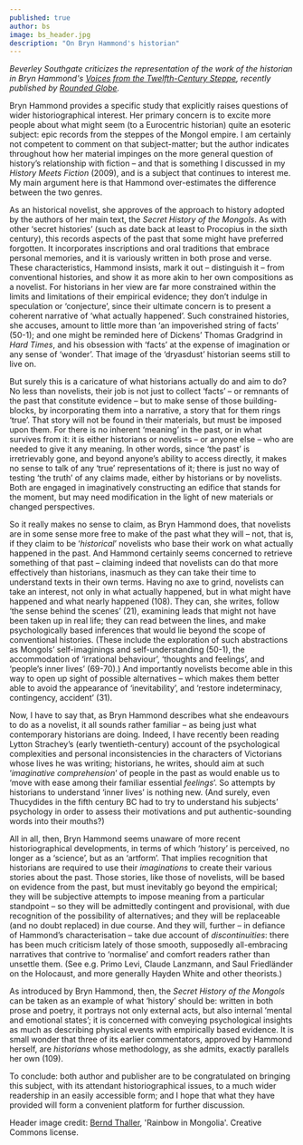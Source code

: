 ```yaml
---
published: true
author: bs
image: bs_header.jpg
description: "On Bryn Hammond's historian"
---
```

*Beverley Southgate criticizes the representation of the work of the historian in Bryn Hammond's [*Voices from the Twelfth-Century Steppe*](book-link), recently published by [Rounded Globe](http://roundedglobe.com).*

Bryn Hammond provides a specific study that explicitly raises questions of wider historiographical interest. Her primary concern is to excite more people about what might seem (to a Eurocentric historian) quite an esoteric subject: epic records from the steppes of the Mongol empire. I am certainly not competent to comment on that subject-matter; but the author indicates throughout how her material impinges on the more general question of history’s relationship with fiction – and that is something I discussed in my *History Meets Fiction* (2009), and is a subject that continues to interest me. My main argument here is that Hammond over-estimates the difference between the two genres.

As an historical novelist, she approves of the approach to history adopted by the authors of her main text, the *Secret History of the Mongols*. As with other ‘secret histories’ (such as date back at least to Procopius in the sixth century), this records aspects of the past that some might have preferred forgotten. It incorporates inscriptions and oral traditions that embrace personal memories, and it is variously written in both prose and verse. These characteristics, Hammond insists, mark it out – distinguish it – from conventional histories, and show it as more akin to her own compositions as a novelist. For historians in her view are far more constrained within the limits and limitations of their empirical evidence; they don’t indulge in speculation or ‘conjecture’, since their ultimate concern is to present a coherent narrative of ‘what actually happened’. Such constrained histories, she accuses, amount to little more than ‘an impoverished string of facts’ (50-1); and one might be reminded here of Dickens’ Thomas Gradgrind in *Hard Times*, and his obsession with ‘facts’ at the expense of imagination or any sense of ‘wonder’. That image of the ‘dryasdust’ historian seems still to live on.

But surely this is a caricature of what historians actually do and aim to do? No less than novelists, their job is not just to collect ‘facts’ – or remnants of the past that constitute evidence – but to make sense of those building-blocks, by incorporating them into a narrative, a story that for them rings ‘true’. That story will not be found in their materials, but must be imposed upon them. For there is no inherent ‘meaning’ in the past, or in what survives from it: it is either historians or novelists – or anyone else – who are needed to give it any meaning. In other words, since ‘the past’ is irretrievably gone, and beyond anyone’s ability to access directly, it makes no sense to talk of any ‘true’ representations of it; there is just no way of testing ‘the truth’ of any claims made, either by historians or by novelists. Both are engaged in imaginatively constructing an edifice that stands for the moment, but may need modification in the light of new materials or changed perspectives.

So it really makes no sense to claim, as Bryn Hammond does, that novelists are in some sense more free to make of the past what they will – not, that is, if they claim to be ‘*historical*’ novelists who base their work on what actually happened in the past. And Hammond certainly seems concerned to retrieve something of that past – claiming indeed that novelists can do that more effectively than historians, inasmuch as they can take their time to understand texts in their own terms. Having no axe to grind, novelists can take an interest, not only in what actually happened, but in what might have happened and what nearly happened (108). They can, she writes, follow ‘the sense behind the scenes’ (21), examining leads that might not have been taken up in real life; they can read between the lines, and make psychologically based inferences that would lie beyond the scope of conventional histories. (These include the exploration of such abstractions as Mongols’ self-imaginings and self-understanding (50-1), the accommodation of ‘irrational behaviour’, ‘thoughts and feelings’, and ‘people’s inner lives’ (69-70).) And importantly novelists become able in this way to open up sight of possible alternatives – which makes them better able to avoid the appearance of ‘inevitability’, and ‘restore indeterminacy, contingency, accident’ (31).

Now, I have to say that, as Bryn Hammond describes what she endeavours to do as a novelist, it all sounds rather familiar – as being just what contemporary historians are doing. Indeed, I have recently been reading Lytton Strachey’s (early twentieth-century) account of the psychological complexities and personal inconsistencies in the characters of Victorians whose lives he was writing; historians, he writes, should aim at such ‘*imaginative comprehension*’ of people in the past as would enable us to ‘move with ease among their familiar essential *feelings*’. So attempts by historians to understand ‘inner lives’ is nothing new. (And surely, even Thucydides in the fifth century BC had to try to understand his subjects’ psychology in order to assess their motivations and put authentic-sounding words into their mouths?)

All in all, then, Bryn Hammond seems unaware of more recent historiographical developments, in terms of which ‘history’ is perceived, no longer as a ‘science’, but as an ‘artform’. That implies recognition that historians are required to use their *imaginations* to create their various stories about the past. Those stories, like those of novelists, will be based on evidence from the past, but must inevitably go beyond the empirical; they will be subjective attempts to impose meaning from a particular standpoint – so they will be admittedly contingent and provisional, with due recognition of the possibility of alternatives; and they will be replaceable (and no doubt replaced) in due course. And they will, further – in defiance of Hammond’s characterisation – take due account of *discontinuities*: there has been much criticism lately of those smooth, supposedly all-embracing narratives that contrive to ‘normalise’ and comfort readers rather than unsettle them. (See e.g. Primo Levi, Claude Lanzmann, and Saul Friedländer on the Holocaust, and more generally Hayden White and other theorists.)

As introduced by Bryn Hammond, then, the *Secret History of the Mongols* can be taken as an example of what ‘history’ should be: written in both prose and poetry, it portrays not only external acts, but also internal ‘mental and emotional states’; it is concerned with conveying psychological insights as much as describing physical events with empirically based evidence. It is small wonder that three of its earlier commentators, approved by Hammond herself, are *historians* whose methodology, as she admits, exactly parallels her own (109).

To conclude: both author and publisher are to be congratulated on bringing this subject, with its attendant historiographical issues, to a much wider readership in an easily accessible form; and I hope that what they have provided will form a convenient platform for further discussion.

Header image credit: [Bernd Thaller](https://www.flickr.com/photos/bernd_thaller/23955458716/in/photolist-CuRZhh-4kPqp7-n2ta5-xjaXMB-dUcGTv-3pMrLw-ekS28c-nRV7ym-b7VSd2-c3Gocy-xDy9YZ-xsKj73-7kvAaq-b9zfHT-zRqw4n-5g6Ne7-Cdy4gB-nRUy66-z2Q6f7-Cdxfsg-cS4JWS-dnVnka-CDc5oT-dpotUb-c461Y-yqFce6-n2t7N-yPnj8S-9S6Uou-wRXijB-6xXrhe-wEsQKy-nRTbYh-BoeZJQ-obpeqf-awfD18-n2t5F-3pLRpQ-Bhde8n-n2t41-2wgogt-n4P7Y-osBZHp-z4DEzQ-n4BEd-5g93C5-zbsziW-nRTBEw-yruAGM-o9eo1s), 'Rainbow in Mongolia'. Creative Commons license.